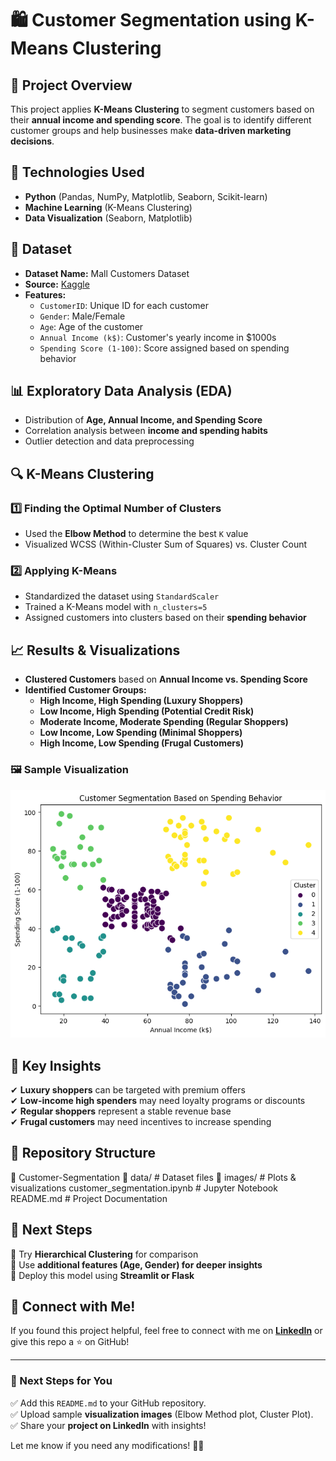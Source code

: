# 🛍️ Customer Segmentation using K-Means Clustering

## 📌 Project Overview
This project applies **K-Means Clustering** to segment customers based on their **annual income and spending score**. The goal is to identify different customer groups and help businesses make **data-driven marketing decisions**.

## 🚀 Technologies Used
- **Python** (Pandas, NumPy, Matplotlib, Seaborn, Scikit-learn)
- **Machine Learning** (K-Means Clustering)
- **Data Visualization** (Seaborn, Matplotlib)

## 📂 Dataset
- **Dataset Name:** Mall Customers Dataset  
- **Source:** [Kaggle](https://www.kaggle.com/vjchoudhary7/customer-segmentation-tutorial-in-python)  
- **Features:**
  - `CustomerID`: Unique ID for each customer
  - `Gender`: Male/Female
  - `Age`: Age of the customer
  - `Annual Income (k$)`: Customer's yearly income in $1000s
  - `Spending Score (1-100)`: Score assigned based on spending behavior

## 📊 Exploratory Data Analysis (EDA)
- Distribution of **Age, Annual Income, and Spending Score**
- Correlation analysis between **income and spending habits**
- Outlier detection and data preprocessing

## 🔍 K-Means Clustering
### **1️⃣ Finding the Optimal Number of Clusters**
- Used the **Elbow Method** to determine the best `K` value
- Visualized WCSS (Within-Cluster Sum of Squares) vs. Cluster Count

### **2️⃣ Applying K-Means**
- Standardized the dataset using `StandardScaler`
- Trained a K-Means model with `n_clusters=5`
- Assigned customers into clusters based on their **spending behavior**

## 📈 Results & Visualizations
- **Clustered Customers** based on **Annual Income vs. Spending Score**
- **Identified Customer Groups:**
  - **High Income, High Spending (Luxury Shoppers)**
  - **Low Income, High Spending (Potential Credit Risk)**
  - **Moderate Income, Moderate Spending (Regular Shoppers)**
  - **Low Income, Low Spending (Minimal Shoppers)**
  - **High Income, Low Spending (Frugal Customers)**

### **🖼️ Sample Visualization**
![Customer Segmentation Plot](https://github.com/Bansarii/customer-segmentation/blob/main/Mall_clu_kmeans.png)

## 📌 Key Insights
✔ **Luxury shoppers** can be targeted with premium offers  
✔ **Low-income high spenders** may need loyalty programs or discounts  
✔ **Regular shoppers** represent a stable revenue base  
✔ **Frugal customers** may need incentives to increase spending  

## 🔗 Repository Structure
📂 Customer-Segmentation 
📂 data/ # Dataset files
📂 images/ # Plots & visualizations 
customer_segmentation.ipynb # Jupyter Notebook 
README.md # Project Documentation


## 🎯 Next Steps
🔹 Try **Hierarchical Clustering** for comparison  
🔹 Use **additional features (Age, Gender) for deeper insights**  
🔹 Deploy this model using **Streamlit or Flask**  

## 🤝 Connect with Me!
If you found this project helpful, feel free to connect with me on **[LinkedIn](https://www.linkedin.com/)** or give this repo a ⭐ on GitHub!

---

### **🔹 Next Steps for You**
✅ Add this `README.md` to your GitHub repository.  
✅ Upload sample **visualization images** (Elbow Method plot, Cluster Plot).  
✅ Share your **project on LinkedIn** with insights!  

Let me know if you need any modifications! 🚀🔥

